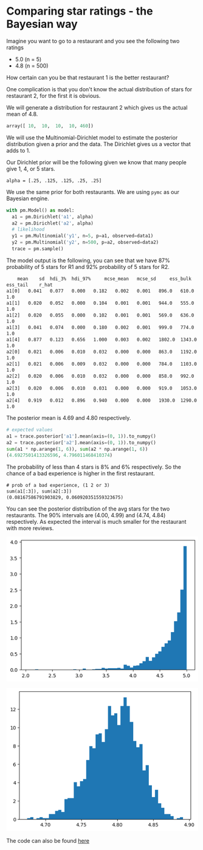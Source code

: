 # Comparing star ratings - the Bayesian way

Imagine you want to go to a restaurant and you see the following two ratings
- 5.0 (n = 5)
- 4.8 (n = 500)

How certain can you be that restaurant 1 is the better restaurant?

One complication is that you don't know the actual distribution of stars for restaurant 2, for the first it is obvious.

We will generate a distribution for restaurant 2 which gives us the actual mean of 4.8.

```py
array([ 10,  10,  10,  10, 460])
```

We will use the Multinomial-Dirichlet model to estimate the posterior distribution given a prior and the data. The Dirichlet 
gives us a vector that adds to 1.

Our Dirichlet prior will be the following given we know that many people give 1, 4, or 5 stars. 

```
alpha = [.25, .125, .125, .25, .25]
```

We use the same prior for both restaurants. We are using `pymc` as our Bayesian engine.

```py
with pm.Model() as model:
  a1 = pm.Dirichlet('a1', alpha)
  a2 = pm.Dirichlet('a2', alpha)
  # likelihood
  y1 = pm.Multinomial('y1', n=5, p=a1, observed=data1)
  y2 = pm.Multinomial('y2', n=500, p=a2, observed=data2)
  trace = pm.sample()
```

The model output is the following, you can see that we have 87% probability of 5 stars for R1 and 92% probability of 5 stars for R2.

```
 	mean 	sd 	hdi_3% 	hdi_97% 	mcse_mean 	mcse_sd 	ess_bulk 	ess_tail 	r_hat
a1[0] 	0.041 	0.077 	0.000 	0.182 	0.002 	0.001 	896.0 	610.0 	1.0
a1[1] 	0.020 	0.052 	0.000 	0.104 	0.001 	0.001 	944.0 	555.0 	1.0
a1[2] 	0.020 	0.055 	0.000 	0.102 	0.001 	0.001 	569.0 	636.0 	1.0
a1[3] 	0.041 	0.074 	0.000 	0.180 	0.002 	0.001 	999.0 	774.0 	1.0
a1[4] 	0.877 	0.123 	0.656 	1.000 	0.003 	0.002 	1802.0 	1343.0 	1.0
a2[0] 	0.021 	0.006 	0.010 	0.032 	0.000 	0.000 	863.0 	1192.0 	1.0
a2[1] 	0.021 	0.006 	0.009 	0.032 	0.000 	0.000 	784.0 	1103.0 	1.0
a2[2] 	0.020 	0.006 	0.010 	0.032 	0.000 	0.000 	858.0 	992.0 	1.0
a2[3] 	0.020 	0.006 	0.010 	0.031 	0.000 	0.000 	919.0 	1053.0 	1.0
a2[4] 	0.919 	0.012 	0.896 	0.940 	0.000 	0.000 	1930.0 	1290.0 	1.0
```

The posterior mean is 4.69 and 4.80 respectively. 

```py
# expected values
a1 = trace.posterior['a1'].mean(axis=(0, 1)).to_numpy()
a2 = trace.posterior['a2'].mean(axis=(0, 1)).to_numpy()
sum(a1 * np.arange(1, 6)), sum(a2 * np.arange(1, 6))
(4.6927501413326596, 4.796011468410374)
```

The probability of less than 4 stars is 8% and 6% respectively. So the chance of a bad experience is higher in the first restaurant.

```
# prob of a bad experience, (1 2 or 3)
sum(a1[:3]), sum(a2[:3])
(0.08167586791903829, 0.060920351559323675)
```

You can see the posterior distribution of the avg stars for the two restaurants. The 90% intervals are (4.00, 4.99) and (4.74, 4.84) respectively. As expected the interval is much smaller for the restaurant with more reviews.

![](plot1.png)

![](plot2.png)

The code can also be found [here](https://colab.research.google.com/drive/1RJsqxhxqSvHWCNJDsCH3ybVo1RpXpBZ4#scrollTo=8fZq3Gewnmv-)